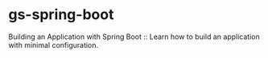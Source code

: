 # gs-spring-boot
Building an Application with Spring Boot :: Learn how to build an application with minimal configuration.
